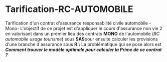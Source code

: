 # Tarification-RC-AUTOMOBILE
Tarification d'un contrat d'assurance responsabilité civile automobile -Mono-
L'objectif de ce projet est d'appliquer le cours d'assurance non vie 2 en valorisant dans un premier lieu des contrats **MONO** de l'automobile (*RC automobile usage tourisme*) sous **SAS**pour ensuite calculer les provisions d'une branche d'assurance sous **R**.\\
 La problématique qui se pose alors est ***Comment trouver le modèle optimale pour calculer la Prime de ce contrat ?***
 
